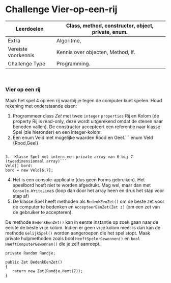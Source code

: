 # Challenge Vier-op-een-rij
	   
| Leerdoelen | Class, method, constructor, object, private, enum. |
| --- | --- |
| Extra | Algoritme, |
| Vereiste voorkennis | Kennis over objecten, Method, If. |
| Challenge Type | Programming. |



 
### Vier op een rij
Maak het spel 4 op een rij waarbij je tegen de computer kunt spelen.
Houd rekening met onderstaande eisen:
1.	Programmeer class *Zet* met twee `integer` `properties` Rij en Kolom
(de property  Rij is read-only, deze wordt uitgerekend omdat de stenen naar beneden vallen).
De constructor accepteert een referentie naar klasse Spel (zie hieronder) en een integer-kolom.
2.	Een enum Veld met mogelijke waarden Rood en Geel.```
enum Veld {Rood,Geel}
```

3.	Klasse Spel met intern een private array van 6 bij 7 (tweedimensionaal array)```
Veld[] bord:
bord = new Veld[6,7];
```

4.	Het is een console-applicatie (dus geen Forms gebruiken). Het speelbord hoeft niet te worden afgedrukt. Mag wel, maar dan met `Console.WriteLine`s (loop dan door het array heen en druk het stap voor stap af)
5.	De klasse Spel heeft methoden als `BedenkEenZet()` om de beste zet voor de computer te bedenken en `AccepteerEenZet(Zet z)` (om een zet van de gebruiker te accepteren).

De methode `BedenkEenZet()` kan in eerste instantie op zoek gaan naar de eerste de beste vrije kolom. Indien er geen vrije kolom meer is dan kan de methode `GelijkSpel()` worden aangeroepen die het spel stopt.
Maak private hulpmethoden zoals bool `HeeftSpelerGewonnen()` en `bool HeeftComputerGewonnen()` die je zelf aanroept.
```
private Random Randje;

public Zet BedenkEenZet()
{
   return new Zet(Randje.Next(7));
}
```
